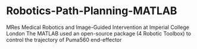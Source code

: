 # Robotics-Path-Planning-MATLAB 
MRes Medical Robotics and Image-Guided Intervention at Imperial College London
The MATLAB used an open-source package (4 Robotic Toolbox) to control the trajectory of Puma560 end-effector
